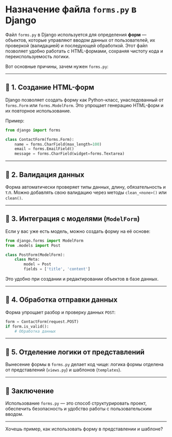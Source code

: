 # Назначение файла `forms.py` в Django

Файл `forms.py` в Django используется для определения **форм** — объектов, которые управляют вводом данных от пользователей, их проверкой (валидацией) и последующей обработкой. Этот файл позволяет удобно работать с HTML-формами, сохраняя чистоту кода и переиспользуемость логики.

Вот основные причины, зачем нужен `forms.py`:

---

## 🔹 1. Создание HTML-форм

Django позволяет создать форму как Python-класс, унаследованный от `forms.Form` или `forms.ModelForm`. Это упрощает генерацию HTML-форм и их повторное использование.

Пример:

```python
from django import forms

class ContactForm(forms.Form):
    name = forms.CharField(max_length=100)
    email = forms.EmailField()
    message = forms.CharField(widget=forms.Textarea)
```

---

## 🔹 2. Валидация данных

Форма автоматически проверяет типы данных, длину, обязательность и т.п. Можно добавлять свою валидацию через методы `clean_<поле>()` или `clean()`.

---

## 🔹 3. Интеграция с моделями (`ModelForm`)

Если у вас уже есть модель, можно создать форму на её основе:

```python
from django.forms import ModelForm
from .models import Post

class PostForm(ModelForm):
    class Meta:
        model = Post
        fields = ['title', 'content']
```

Это удобно при создании и редактировании объектов в базе данных.

---

## 🔹 4. Обработка отправки данных

Форма упрощает разбор и проверку данных `POST`:

```python
form = ContactForm(request.POST)
if form.is_valid():
    # Обработка данных
```

---

## 🔹 5. Отделение логики от представлений

Вынесение формы в `forms.py` делает код чище: логика формы отделена от представлений (`views.py`) и шаблонов (`templates`).

---

## 💬 Заключение

Использование `forms.py` — это способ структурировать проект, обеспечить безопасность и удобство работы с пользовательским вводом.

---

Хочешь пример, как использовать форму в представлении и шаблоне?